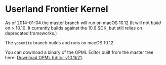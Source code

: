 # Userland Frontier Kernel #


As of 2014-01-04 the master branch will run on macOS 10.12 (It will
not *build* on > 10.10. It currently builds against the 10.6 SDK, but
still relies on deprecated frameworks.)

The `yosemite` branch builds and runs on macOS 10.12.

You can download a binary of the OPML Editor built from the master tree
here: [Download OPML Editor v10.1b21][1].

[1]: https://github.com/tedchoward/Frontier/releases/tag/v10.1b21
